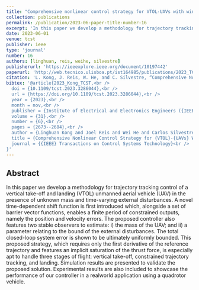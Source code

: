 ```yaml
---
title: "Comprehensive nonlinear control strategy for VTOL-UAVs with windowed output constraints"
collection: publications
permalink: /publication/2023-06-paper-title-number-16
excerpt: 'In this paper we develop a methodology for trajectory tracking control of a vertical take-off and landing unmanned aerial vehicle in the presence of unknown mass and time-varying external disturbances.'
date: 2023-06-01
venue: tcst
publisher: ieee
type: 'journal'
number: 16
authors: [linghuan, reis, weihe, silvestre]
publisherurl: 'https://ieeexplore.ieee.org/document/10197442'
paperurl: 'http://web.tecnico.ulisboa.pt/ist164985/publications/2023_TCST_Comprehensive_nonlinear_control_strategy_for_VTOL_UAVs_with_windowed_output_constraints.pdf'
citation: 'L. Kong, J. Reis, W. He, and C. Silvestre, “Comprehensive Nonlinear Control Strategy for VTOL-UAVs With Windowed Output Constraints,” IEEE Transactions on Control Systems Technology, vol. 31, no. 6. Institute of Electrical and Electronics Engineers (IEEE), pp. 2673–2684, Nov. 2023.'
bibtex: '@article{2023_Kong_TCST,<br />
  doi = {10.1109/tcst.2023.3286044},<br />
  url = {https://doi.org/10.1109/tcst.2023.3286044},<br />
  year = {2023},<br />
  month = nov,<br />
  publisher = {Institute of Electrical and Electronics Engineers ({IEEE})},<br />
  volume = {31},<br />
  number = {6},<br />
  pages = {2673--2684},<br />
  author = {Linghuan Kong and Joel Reis and Wei He and Carlos Silvestre},<br />
  title = {Comprehensive Nonlinear Control Strategy for {VTOL}-{UAVs} With Windowed Output Constraints},<br />
  journal = {{IEEE} Transactions on Control Systems Technology}<br />
}'
---
```

**Abstract**
---
In this paper we develop a methodology for trajectory tracking control of a vertical take-off and landing (VTOL) unmanned aerial vehicle (UAV) in the presence of unknown mass and time-varying external disturbances.
A novel time-dependent shift function is first introduced which, alongside a set of barrier vector functions, enables a finite period of constrained outputs, namely the position and velocity errors.
The proposed controller also features two stable observers to estimate: i) the mass of the UAV; and ii) a parameter relating to the bound of the external disturbances.
The total closed-loop system error is shown to be ultimately uniformly bounded.
This proposed strategy, which requires only the first derivative of the reference trajectory and features an implicit saturation of the thrust force, is especially apt to handle three stages of flight: vertical take-off, constrained trajectory tracking, and landing.
Simulation results are presented to validate the proposed solution.
Experimental results are also included to showcase the performance of our controller in a realworld application using a quadrotor vehicle.